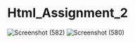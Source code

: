 # Html_Assignment_2


![Screenshot (582)](https://user-images.githubusercontent.com/125570094/219418255-0030b521-4fbf-4b2f-85d1-74cf4e41965c.png)
![Screenshot (580)](https://user-images.githubusercontent.com/125570094/219410408-0f95a6ef-0c2c-407c-ae16-c432fa78bd9e.png)

